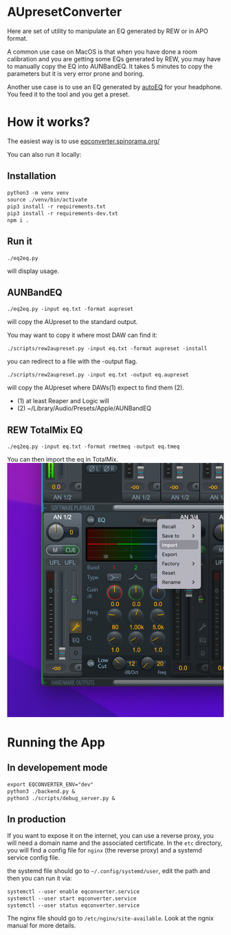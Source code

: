 # AUpresetConverter

Here are set of utility to manipulate an EQ generated by REW or in APO
format.

A common use case on MacOS is that when you have done a room calibration and
you are getting some EQs generated by REW, you may have to manually
copy the EQ into AUNBandEQ. It takes 5 minutes to copy the parameters
but it is very error prone and boring.

Another use case is to use an EQ generated by
[autoEQ](https://github.com/jaakkopasanen/AutoEq/tree/master/results)
for your headphone. You feed it to the tool and you get a preset.

# How it works?

The easiest way is to use <a href="https://eqconverter.spinorama.org/">eqconverter.spinorama.org/</a>

You can also run it locally:

## Installation

```
python3 -m venv venv
source ./venv/bin/activate
pip3 install -r requirements.txt
pip3 install -r requirements-dev.txt
npm i .
```

## Run it

```
./eq2eq.py
```
will display usage.

## AUNBandEQ
```
./eq2eq.py -input eq.txt -format aupreset
```
will copy the AUpreset to the standard output.

You may want to copy it where most DAW can find it:

```
./scripts/rew2aupreset.py -input eq.txt -format aupreset -install
```

you can redirect to a file with the -output flag.

```
./scripts/rew2aupreset.py -input eq.txt -output eq.aupreset
```

will copy the AUpreset where DAWs(1) expect to find them (2).

- (1) at least Reaper and Logic will
- (2) ~/Library/Audio/Presets/Apple/AUNBandEQ

## REW TotalMix EQ
```
./eq2eq.py -input eq.txt -format rmetmeq -output eq.tmeq
```
You can then import the eq in TotalMix.
![RME: how to import eq in a channel](/assets/totalmix-how-to-import-channel.png)

# Running the App

## In developement mode

```
export EQCONVERTER_ENV="dev"
python3 ./backend.py &
python3 ./scripts/debug_server.py &
```

## In production

If you want to expose it on the internet, you can use a reverse proxy, you will need a domain name and the associated certificate.
In the `etc` directory, you will find a config file for `nginx` (the reverse proxy) and a systemd service config file.

the systemd file should go to `~/.config/systemd/user`, edit the path and then you can run it via:

```
systemctl --user enable eqconverter.service
systemctl --user start eqconverter.service
systemctl --user status eqconverter.service
```

The nginx file should go to `/etc/nginx/site-available`. Look at the ngnix manual for more details.



